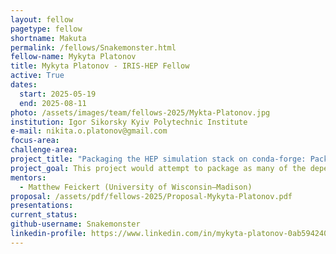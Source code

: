 ```yaml
---
layout: fellow
pagetype: fellow
shortname: Makuta
permalink: /fellows/Snakemonster.html
fellow-name: Mykyta Platonov
title: Mykyta Platonov - IRIS-HEP Fellow
active: True
dates:
  start: 2025-05-19
  end: 2025-08-11
photo: /assets/images/team/fellows-2025/Mykta-Platonov.jpg
institution: Igor Sikorsky Kyiv Polytechnic Institute
e-mail: nikita.o.platonov@gmail.com
focus-area:
challenge-area:
project_title: "Packaging the HEP simulation stack on conda-forge: Package HEP tools for conda-forge"
project_goal: This project would attempt to package as many of the dependencies of the broader HEP simulation stack on conda-forge as possible starting with those outlined in the HEP Packaging Coordination list and additionally contribute to the maintenance of the ROOT feedstock on conda-forge.
mentors:
  - Matthew Feickert (University of Wisconsin–Madison)
proposal: /assets/pdf/fellows-2025/Proposal-Mykyta-Platonov.pdf
presentations:
current_status:
github-username: Snakemonster
linkedin-profile: https://www.linkedin.com/in/mykyta-platonov-0ab594240/
---
```

